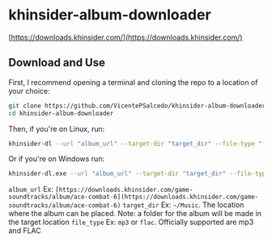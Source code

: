 # khinsider-album-downloader
[https://downloads.khinsider.com/](https://downloads.khinsider.com/)
## Download and Use
First, I recommend opening a terminal and cloning the repo to a location of your choice:
```bash
git clone https://github.com/VicentePSalcedo/khinsider-album-downloader.git
cd khinsider-album-downloader
```
Then, if you're on Linux, run:
```bash
khinsider-dl --url "album_url" --target-dir "target_dir" --file-type "file_type"
```
Or if you're on Windows run:
```bash
khinsider-dl.exe --url "album_url" --target-dir "target_dir" --file-type "file_type"
```
`album_url` Ex: `[https://downloads.khinsider.com/game-soundtracks/album/ace-combat-6](https://downloads.khinsider.com/game-soundtracks/album/ace-combat-6)`
`target_dir` Ex: `~/Music`. The location where the album can be placed. Note: a folder for the album will be made in the target location
`file_type` Ex: `mp3` or `flac`. Officially supported are mp3 and FLAC
